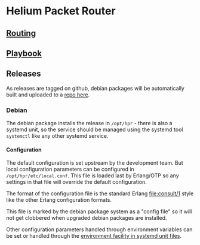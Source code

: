 # Helium Packet Router

## [Routing](docs/routing.md)
## [Playbook](docs/playbook.md)

## Releases
As releases are tagged on github, debian packages will be automatically built
and uploaded to a [repo here][1].

### Debian

The debian package installs the release in `/opt/hpr` - there is also a systemd
unit, so the service should be managed using the systemd tool `systemctl` like
any other systemd service.

#### Configuration

The default configuration is set upstream by the development team. But local
configuration parameters can be configured in `/opt/hpr/etc/local.conf`. This
file is loaded last by Erlang/OTP so any settings in that file will override
the default configuration.

The format of the configuration file is the standard Erlang [file:consult/1][2]
style like the other Erlang configuration formats.

This file is marked by the debian package system as a "config file" so it
will not get clobbered when upgraded debian packages are installed.

Other configuration parameters handled through environment variables can be
set or handled through the [environment facility in systemd unit files][3].

[1]: https://packagecloud.io/helium/packet_router
[2]: https://www.erlang.org/doc/man/file.html#consult-1
[3]: https://www.freedesktop.org/software/systemd/man/systemd.exec.html#Environment
